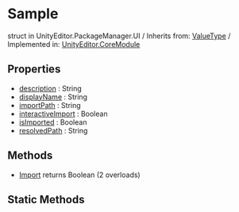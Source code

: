 # Sample
struct in UnityEditor.PackageManager.UI
 / Inherits from: <a href="https://docs.unity3d.com/6000.0/Documentation/ScriptReference/ValueType.html">ValueType</a> / Implemented in: <a href="https://docs.unity3d.com/6000.0/Documentation/ScriptReference/UnityEditor.CoreModule.html">UnityEditor.CoreModule</a>
## Properties
- <a href="https://docs.unity3d.com/6000.0/Documentation/ScriptReference/Sample-description.html">description</a> : String
- <a href="https://docs.unity3d.com/6000.0/Documentation/ScriptReference/Sample-displayName.html">displayName</a> : String
- <a href="https://docs.unity3d.com/6000.0/Documentation/ScriptReference/Sample-importPath.html">importPath</a> : String
- <a href="https://docs.unity3d.com/6000.0/Documentation/ScriptReference/Sample-interactiveImport.html">interactiveImport</a> : Boolean
- <a href="https://docs.unity3d.com/6000.0/Documentation/ScriptReference/Sample-isImported.html">isImported</a> : Boolean
- <a href="https://docs.unity3d.com/6000.0/Documentation/ScriptReference/Sample-resolvedPath.html">resolvedPath</a> : String
## Methods
- <a href="https://docs.unity3d.com/6000.0/Documentation/ScriptReference/Sample.Import.html">Import</a> returns Boolean (2 overloads)
## Static Methods
